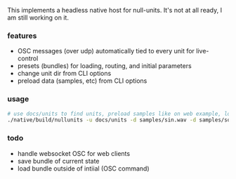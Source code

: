 This implements a headless native host for null-units. It's not at all ready, I am still working on it.

### features

- OSC messages (over udp) automatically tied to every unit for live-control
- presets (bundles) for loading, routing, and initial parameters
- change unit dir from CLI options
- preload data (samples, etc) from CLI options

### usage

```bash
# use docs/units to find units, preload samples like on web example, load bundle to connect everything
./native/build/nullunits -u docs/units -d samples/sin.wav -d samples/sqr.wav -d samples/tri.wav -d samples/saw.wav -b example.bundle
```

### todo

- handle websocket OSC for web clients
- save bundle of current state
- load bundle outside of intiial (OSC command)
